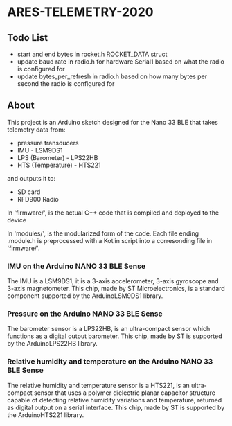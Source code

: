 # ARES-TELEMETRY-2020

## Todo List
* start and end bytes in rocket.h ROCKET_DATA struct
* update baud rate in radio.h for hardware Serial1 based on what the radio is configured for
* update bytes_per_refresh in radio.h based on how many bytes per second the radio is configured for


## About
This project is an Arduino sketch designed for the Nano 33 BLE that takes telemetry data from:
* pressure transducers
* IMU - LSM9DS1
* LPS (Barometer) - LPS22HB
* HTS (Temperature) - HTS221

and outputs it to:
* SD card
* RFD900 Radio

In 'firmware/', is the actual C++ code that is compiled and deployed to the device

In 'modules/', is the modularized form of the code. Each file ending .module.h is preprocessed with a Kotlin script into
a corresonding file in 'firmware/'.

### IMU on the Arduino NANO 33 BLE Sense

The IMU is a LSM9DS1, it is a 3-axis accelerometer, 3-axis gyroscope and 3-axis magnetometer. This chip, made by ST Microelectronics, is a standard component supported by the ArduinoLSM9DS1 library.


### Pressure on the Arduino NANO 33 BLE Sense

The barometer sensor is a LPS22HB, is an ultra-compact sensor which functions as a digital output barometer. This chip, made by ST is supported by the ArduinoLPS22HB library.

### Relative humidity and temperature on the Arduino NANO 33 BLE Sense

The relative humidity and temperature sensor is a HTS221, is an ultra-compact sensor that uses a polymer dielectric planar capacitor structure capable of detecting relative humidity variations and temperature, returned as digital output on a serial interface. This chip, made by ST is supported by the ArduinoHTS221 library.



